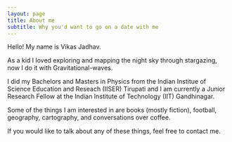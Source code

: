 ```yaml
---
layout: page
title: About me
subtitle: Why you'd want to go on a date with me
---
```


Hello! My name is Vikas Jadhav.

As a kid I loved exploring and mapping the night sky through stargazing, now I do it with Gravitational-waves. 

I did my Bachelors and Masters in Physics from the Indian Institue of Science Education and Reseach (IISER) Tirupati and I am currently a Junior Research Fellow at the Indian Institute of Technology (IIT) Gandhinagar.

Some of the things I am interested in are books (mostly fiction), football, geography, cartography, and conversations over coffee.

If you would like to talk about any of these things, feel free to contact me.





